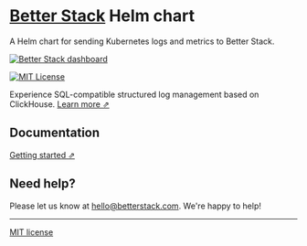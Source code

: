 # [Better Stack](https://betterstack.com/logs) Helm chart

A Helm chart for sending Kubernetes logs and metrics to Better Stack.

[![Better Stack dashboard](https://github.com/logtail/logtail-js/assets/10132717/96b422e7-3026-49c1-bd45-a946c37211d0)](https://betterstack.com/logs)

[![MIT License](https://img.shields.io/badge/license-MIT-blue)](LICENSE)

Experience SQL-compatible structured log management based on ClickHouse. [Learn more ⇗](https://betterstack.com/logs)

## Documentation

[Getting started ⇗](https://betterstack.com/docs/logs/kubernetes/#helm)

## Need help?
Please let us know at [hello@betterstack.com](mailto:hello@betterstack.com). We're happy to help!

---

[MIT license](LICENSE)
